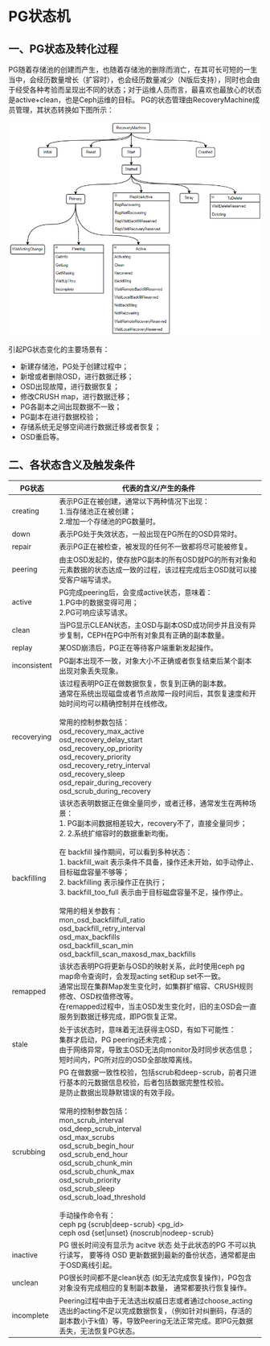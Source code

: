 # PG状态机

## 一、PG状态及转化过程

PG随着存储池的创建而产生，也随着存储池的删除而消亡，在其可长可短的一生当中，会经历数量增长（扩容时），也会经历数量减少（N版后支持），同时也会由于经受各种考验而呈现出不同的状态；对于运维人员而言，最喜欢也最放心的状态是active+clean，也是Ceph运维的目标。
PG的状态管理由RecoveryMachine成员管理，其状态转换如下图所示：

![PG状态变化示意图](images/PG状态转换图.png)

引起PG状态变化的主要场景有：
* 新建存储池，PG处于创建过程中；
* 新增或者删除OSD，进行数据迁移；
* OSD出现故障，进行数据恢复；
* 修改CRUSH map，进行数据迁移；
* PG各副本之间出现数据不一致；
* PG副本在进行数据校验；
* 存储系统无足够空间进行数据迁移或者恢复；
* OSD重启等。

## 二、各状态含义及触发条件

| PG状态       | 代表的含义/产生的条件                                                                                                       |
|--------------|-----------------------------------------------------------------------------------------------------------------------------|
| creating     | 表示PG正在被创建，通常以下两种情况下出现：<br>1.当存储池正在被创建；<br>2.增加一个存储池的PG数量时。                        |
| down         | 表示PG处于失效状态，一般出现在PG所在的OSD异常时。                                                                           |
| repair       | 表示PG正在被检查，被发现的任何不一致都将尽可能被修复。                                                                      |
| peering      | 由主OSD发起的，使存放PG副本的所有OSD就PG的所有对象和元素数据的状态达成一致的过程，该过程完成后主OSD就可以接受客户端写请求。 |
| active       | PG完成peering后，会变成active状态，意味着：<br>1.PG中的数据变得可用；<br>2.PG可响应读写请求。                               |
| clean        | 当PG显示CLEAN状态，主OSD与副本OSD成功同步并且没有异步复制，CEPH在PG中所有对象具有正确的副本数量。                           |
| replay       | 某OSD崩溃后，PG正在等待客户端重新发起操作。                                                                                 |
| inconsistent | PG副本出现不一致，对象大小不正确或者恢复结束后某个副本出现对象丢失现象。                                                    |
| recoverying | 该过程表明PG正在做数据恢复，恢复到正确的副本数。<br>通常在系统出现磁盘或者节点故障一段时间后，其恢复速度和开始时间均可以精确控制并在线修改。<br><br>常用的控制参数包括：<br>osd_recovery_max_active<br>osd_recovery_delay_start<br>osd_recovery_op_priority<br>osd_recovery_priority<br>osd_recovery_retry_interval<br>osd_recovery_sleep<br>osd_repair_during_recovery<br>osd_scrub_during_recovery|
| backfilling | 该状态表明数据正在做全量同步，或者迁移，通常发生在两种场景：<br>1. PG副本间数据相差较大，recovery不了，直接全量同步；<br>2. 2.系统扩缩容时的数据重新均衡。<br><br>在 backfill 操作期间，可以看到多种状态：<br>1. backfill_wait 表示条件不具备，操作还未开始，如手动停止、目标磁盘容量不够等；<br>2. backfilling 表示操作正在执行；<br>3. backfill_too_full 表示由于目标磁盘容量不足，操作停止。<br><br>常用的相关参数有：<br>mon_osd_backfillfull_ratio<br>osd_backfill_retry_interval<br>osd_max_backfills<br>osd_backfill_scan_min<br>osd_backfill_scan_maxosd_max_backfills|
| remapped    | 该状态表明PG将更新与OSD的映射关系，此时使用ceph pg map命令查询时，会发现acting set和up set不一致。<br> 通常出现在集群Map发生变化时，如集群扩缩容、CRUSH规则修改、OSD权值修改等。<br>在remapped过程中，当主OSD发生变化时，旧的主OSD会一直服务到数据迁移完成，即PG恢复正常。 |
| stale       | 处于该状态时，意味着无法获得主OSD，有如下可能性：<br>集群才启动，PG peering还未完成；<br>由于网络异常，导致主OSD无法向monitor及时同步状态信息；<br>短时间内，PG所对应的OSD全部故障离线。|
|   scrubbing|PG 在做数据一致性校验，包括scrub和deep-scrub，前者只进行基本的元数据信息校验，后者包括数据完整性校验。<br>是防止数据出现静默错误的有效手段。<br><br>常用的控制参数包括：<br>mon_scrub_interval<br>osd_deep_scrub_interval<br>osd_max_scrubs<br>osd_scrub_begin_hour<br>osd_scrub_end_hour<br>osd_scrub_chunk_min<br>osd_scrub_chunk_max<br>osd_scrub_priority<br>osd_scrub_sleep<br>osd_scrub_load_threshold<br><br>手动操作命令有：<br>ceph pg {scrub&#124;deep-scrub} <pg_id><br>ceph osd {set&#124;unset} {noscrub&#124;nodeep-scrub}|
| inactive   | PG 很长时间没有显示为 acitve 状态 处于此状态的PG 不可以执行读写， 要等待 OSD 更新数据到最新的备份状态，通常都是由于OSD离线引起。|
| unclean    | PG很长时间都不是clean状态 (如无法完成恢复操作)，PG包含对象没有完成相应的复制副本数量， 通常都要执行恢复操作。|
| incomplete | Peering过程中由于无法选出权威日志或者通过choose_acting选出的acting不足以完成数据恢复，（例如针对纠删码，存活的副本数小于k值）等，导致Peering无法正常完成。即PG元数据丢失，无法恢复PG状态。 |
   
